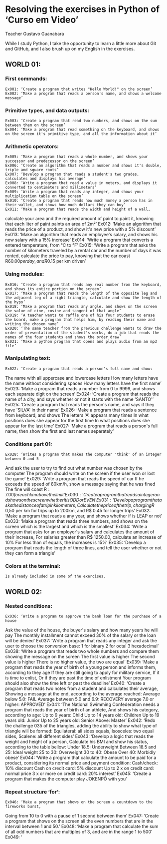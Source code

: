 # Resolving the exercises in Python of ‘Curso em Video’
Teacher Gustavo Guanabara

While I study Python, I take the opportunity to learn a little more about Git and GitHub, and I also brush up on my English in the exercises.

## WORLD 01:
### First commands:
	Ex001: ‘Create a program that writes "Hello World!" on the screen’
	Ex002: ‘Make a program that reads a person's name, and shows a welcome message’

### Primitive types, and data outputs:
	Ex003: ‘Create a program that read two numbers, and shows on the sum between them on the screen’
	Ex004: ‘Make a program that read something on the keyboard, and shows on the screen it's primitive type, and all the information about it’

### Arithmetic operators:
	Ex005: ‘Make a program that reads a whole number, and shows your successor and predecessor on the screen’
	Ex006: ‘Create an algorithm that reads a number and shows it's double, triple and square roots’
	Ex007: ‘Develop a program that reads a student's two grades, calculates and displays his average’
	Ex008: ‘Write a program that read a value in meters, and displays it converted to centimeters and millimeters’
	Ex009: ‘Write a program that reads any integer, and shows your multiplication table on the screen’
	Ex010: ‘Create a program that reads how much money a person has in their wallet, and shows how much dollars they can buy’
	Ex011: ‘Make a program that reads the width and height of a wall,
calculate your area and the required amount of paint to paint it,
knowing that each liter of paint paints an area of 2m²’
	Ex012: ‘Make an algorithm that reads the price of a product, and show it's new price with a 5% discount’
	Ex013: ‘Make an algorithm that reads an employee's salary, and shows his new salary with a 15% increase’
	Ex014: ‘Write a program that converts a entered temperature, from °C to °F’
	Ex015: ‘Write a program that asks the number of kilometers traveled by a rental car and the number of days it was rented, calculate the price to pay, knowing that the car coast R$60.00 per day, and R$0.15 per km driven’

### Using modules: 
	Ex016: ‘Create a program that reads any real number from the keyboard, and shows its entire portion on the screen’
	Ex017: ‘Make a program that reads the length of the opposite leg and the adjacent leg of a right triangle, calculate and show the length of the hypo’
	Ex018: ‘Make a program that reads any angle, and shows on the screen the value of cine, cosine and tangent of that angle’
	Ex019: ‘A teacher wants to raffle one of his four students to erase the board, make a program that helps him, by reading their name and writing the chosen name’
	Ex020: ‘The same teacher from the previous challenge wants to draw the order of presentation of the student's works, do a job that reads the names of the four students and shows the order draw’
	Ex021: ‘Make a python program that opens and plays audio from an mp3 file’

### Manipulating text:
	Ex022: ‘Create a program that reads a person's full name and show:
The name with all uppercase and lowercase letters
How many letters have the name without considering spaces
How many letters have the first name’
	Ex023: ‘Make a program that reads a number from 0 to 9999, and shows each separate digit on the screen’
	Ex024: ‘Create a program that reads the name of a city, and says whether or not it starts with the name 'SANTO'’
	Ex025: ‘Create a program that reads the person's name, and says if they have 'SILVA' in their name’
	Ex026: ‘Make a program that reads a sentence from keyboard, and shows
The letters 'A' appears many times
In what positions does she appear for the first time
In what positions does she appear for the last time’
	Ex027: ‘Make a program that reads a person's full name, then show the first and last names separately’

### Conditions part 01:
	Ex028: ‘Writes a program that makes the computer 'think' of an integer between 0 and 5
And ask the user to try to find out what number was chosen by the computer
The program should write on the screen if the user won or lost the game’
	Ex029: ‘Write a program that reads the speed of car
If he exceeds the speed of 80km/h, show a message saying that he was fined
The fine will coast R$:7.00 for each km above the limit’
	Ex030: ‘Create a program that reads a integer and shows on the screen whether it is ODD or EVEN’
	Ex031: ‘Develop a program that asks the distance of a trip in kilometers,
Calculate the price of the trip, charging R$ 0,50 per km for trips up to 200km, and R$ 0.45 for longer trips’
	Ex032: ‘Make a program that reads a any year, and shows whether if is LEAP or not’
	Ex033: ‘Make a program that reads three numbers, and shows on the screen which is the largest and which is the smallest’
	Ex034: ‘Write a program that asks for an employer's salary and calculates the amount of their increase,
For salaries greater than R$ 1250.00, calculate an increase of 10%
For less than of equals, the increases is 15%’
	Ex035: ‘Develop a program that reads the length of three lines, and tell the user whether or not they can form a triangle’

### Colors at the terminal:
	Is already included in some of the exercises.

## WORLD 02:
### Nested conditions:
	Ex036: ‘Write a program to approve the bank loan for the purchase of a house
Ask the value of the house, the buyer's salary and how many years he will pay
The monthly installment cannot exceed 30% of the salary or the loan will be denied’
	Ex037: ‘Write a program that reads any integer and ask the user to choose the conversion base:
1 for binary
2 for octal
3 hexadecimal’
	Ex038: ‘Write a program that reads two whole numbers and compare them showing the message on the screen
The first value is higher
The second value is higher
There is no higher value, the two are equal’
	Ex039: ‘Make a program that reads the year of birth of a young person and informs them, according to they age
If they are still going to apply for military service,
If it is time to enlist,
Or if they are past the time of enlistment
Your program should also show the time left or past the deadline’
	Ex040: ‘Create a program that reads two notes from a student and calculates their average,
Showing a message at the end, according to the average reached:
Average below 5.0: FAIL
Average between 5.0 and 6.9: RECOVERY
average 7.0 or higher: APPROVED’
	Ex041: ‘The National Swimming Confederation needs a program that reads the year of birth of an athlete,
And shows his category, according to age:
Up to 9 years: Child
Up to 14 years old: Children
Up to 19 years old: Junior
Up to 25 years old: Senior
Above: Master’
	Ex042: ‘Redo the challenge 035 of the triangles, adding the ability to show what type of triangle will be formed:
Equilateral: all sides equals,
Isosceles: two equal sides,
Scalene: all different sides’
	Ex043: ‘Develop a logic that reads the weight and height of a person,
Calculate his BMI and show his status, according to the table bellow:
Under 18.5: Underweight
Between 18.5 and 25: Ideal weight
25 to 30: Overweight
30 to 40: Obese
Over 40: Morbidly obese’
	Ex044: ‘Write a program that calculate the amount to be paid for a product,
considering its normal price and payment condition:
Cash/check: 10% discount
Cash on credit card: 5% discount
Up to 2 x on credit card: normal price
3 x or more on credit card: 20% interest’
	Ex045: ‘Create a program that makes the computer play JOKENPÔ with you’

### Repeat structure ‘for’:
	Ex046: ‘Make a program that shows on the screen a countdown to the fireworks burst,
Going from 10 to 0 with a pause of 1 second between them’
	Ex047: ‘Create a program that shows on the screen all the even numbers that are in the interval between 1 and 50.’
	Ex048: ‘Make a program that calculate the sum of all odd numbers that are multiples of 3, and are in the range 1 to 500’
	Ex049: ‘
